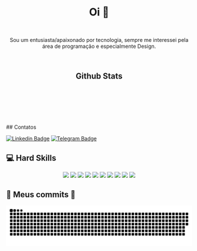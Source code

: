 <h4 align="center">
<img src="animation.gif" alt="">
</h4>


<h1 align="center">Oi 👋</h1>
<br>
<p align="center">Sou um entusiasta/apaixonado por tecnologia, sempre me interessei pela área de programação e especialmente Design.</p><br>


<h2 align="center">Github Stats<br><br>
<br>
<img src="https://github-readme-stats.vercel.app/api?username=augustoestevaomonte&show_icons=true&theme=dark&hide_border=true&layout=compact" alt="">
<img src="https://github-readme-stats.vercel.app/api/top-langs/?username=augustoestevaomonte&layout=compact&theme=dark&hide_border=true" alt="">
<br><br>
</h2>
## Contatos

[![Linkedin Badge](https://img.shields.io/badge/LinkedIn-0077B5?style=for-the-badge&logo=linkedin&logoColor=white&link=https://www.linkedin.com/in/augusto-estev%C3%A3o-monte-448a80136/)](https://www.linkedin.com/in/augusto-estev%C3%A3o-monte-448a80136/)
[![Telegram Badge](https://img.shields.io/badge/Telegram-2CA5E0?style=for-the-badge&logo=telegram&logoColor=white&logo=telegram&logoColor=white&link=https://t.me/AugustoEs)](https://t.me/AugustoEs)

## 💻 Hard Skills
<p align="center">
<img src="https://img.shields.io/badge/JavaScript-F7DF1E?style=for-the-badge&logo=javascript&logoColor=black" height="25"/>
<img src="https://img.shields.io/badge/jquery-%230769AD.svg?style=for-the-badge&logo=jquery&logoColor=white" height="25"/>
<img src="https://img.shields.io/badge/HTML-239120?style=for-the-badge&logo=html5&logoColor=white" height="25"/>
<img src="https://img.shields.io/badge/CSS-239120?&style=for-the-badge&logo=css3&logoColor=white" height="25"/>
<img src="https://img.shields.io/badge/Sass-CC6699?style=for-the-badge&logo=sass&logoColor=white" height="25"/>
<img src="https://img.shields.io/badge/Bootstrap-563D7C?style=for-the-badge&logo=bootstrap&logoColor=white" height="25"/>
<img src="https://img.shields.io/badge/-Git-FF4500?&logo=git&logoColor=white&style=flat&style=plastic" height="25"/>
<img src="https://img.shields.io/badge/PHP-777BB4?style=for-the-badge&logo=php&logoColor=white" height="25"/>
<img src="https://img.shields.io/badge/WordPress-%23117AC9.svg?style=for-the-badge&logo=WordPress&logoColor=white" height="25"/>
<img src="https://img.shields.io/badge/C-00599C?style=for-the-badge&logo=c&logoColor=white" height="25"/>
</p>

<h2 align="start">🐍 Meus commits 🐍</h2>

![](https://raw.githubusercontent.com/AugustoEstevaoMonte/augustoestevaomonte/master/github-user-contribution%20(1).svg)

